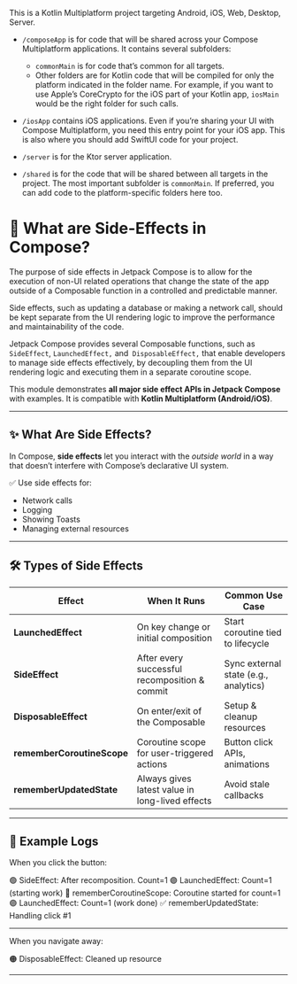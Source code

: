 This is a Kotlin Multiplatform project targeting Android, iOS, Web, Desktop, Server.

* `/composeApp` is for code that will be shared across your Compose Multiplatform applications.
  It contains several subfolders:
  - `commonMain` is for code that’s common for all targets.
  - Other folders are for Kotlin code that will be compiled for only the platform indicated in the folder name.
    For example, if you want to use Apple’s CoreCrypto for the iOS part of your Kotlin app,
    `iosMain` would be the right folder for such calls.

* `/iosApp` contains iOS applications. Even if you’re sharing your UI with Compose Multiplatform, 
  you need this entry point for your iOS app. This is also where you should add SwiftUI code for your project.

* `/server` is for the Ktor server application.

* `/shared` is for the code that will be shared between all targets in the project.
  The most important subfolder is `commonMain`. If preferred, you can add code to the platform-specific folders here too.



# 📝 What are Side-Effects in Compose?

The purpose of side effects in Jetpack Compose is to allow for the execution of non-UI related operations that change the state of the app outside of a Composable function in a controlled and predictable manner.

Side effects, such as updating a database or making a network call, should be kept separate from the UI rendering logic to improve the performance and maintainability of the code.

Jetpack Compose provides several Composable functions, such as `SideEffect`, `LaunchedEffect,` and` DisposableEffect,` that enable developers to manage side effects effectively, by decoupling them from the UI rendering logic and executing them in a separate coroutine scope.

This module demonstrates **all major side effect APIs in Jetpack Compose** with examples. It is compatible with **Kotlin Multiplatform (Android/iOS)**.

---




## ✨ What Are Side Effects?

In Compose, **side effects** let you interact with the *outside world* in a way that doesn’t interfere with Compose’s declarative UI system.

✅ Use side effects for:
- Network calls
- Logging
- Showing Toasts
- Managing external resources

---

## 🛠 Types of Side Effects

| Effect                     | When It Runs                                      | Common Use Case                     |
|----------------------------|----------------------------------------------------|---------------------------------------|
| **LaunchedEffect**         | On key change or initial composition              | Start coroutine tied to lifecycle    |
| **SideEffect**             | After every successful recomposition & commit     | Sync external state (e.g., analytics)|
| **DisposableEffect**       | On enter/exit of the Composable                   | Setup & cleanup resources            |
| **rememberCoroutineScope** | Coroutine scope for user-triggered actions        | Button click APIs, animations        |
| **rememberUpdatedState**   | Always gives latest value in long-lived effects   | Avoid stale callbacks                |

---

## 📜 Example Logs
When you click the button:

🟢 SideEffect: After recomposition. Count=1
🟣 LaunchedEffect: Count=1 (starting work)
🔵 rememberCoroutineScope: Coroutine started for count=1
🟣 LaunchedEffect: Count=1 (work done)
✅ rememberUpdatedState: Handling click #1

---


When you navigate away:

🟠 DisposableEffect: Cleaned up resource



---

